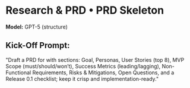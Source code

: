 # Research & PRD • PRD Skeleton

**Model:** GPT-5 (structure)

## Kick-Off Prompt:

"Draft a PRD for **<n>** with sections: Goal, Personas, User Stories (top 8), MVP Scope (must/should/won’t), Success Metrics (leading/lagging), Non-Functional Requirements, Risks & Mitigations, Open Questions, and a Release 0.1 checklist; keep it crisp and implementation-ready."
